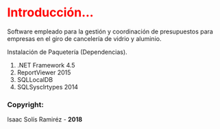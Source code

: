 <h1 style="color: red;">Introducción...</h1>

Software empleado para la gestión y coordinación de presupuestos para empresas en el giro de cancelería de vidrio y aluminio.

Instalación de Paquetería (Dependencias).

<ol type="1">
<li>.NET Framework 4.5 </li>
<li>ReportViewer 2015</li>
<li>SQLLocalDB</li>
<li>SQLSysclrtypes 2014</li>
</ol>

<h3>Copyright:</h3>

Isaac Solís Ramiréz - <span style="font-weight: bold;">2018</span>
